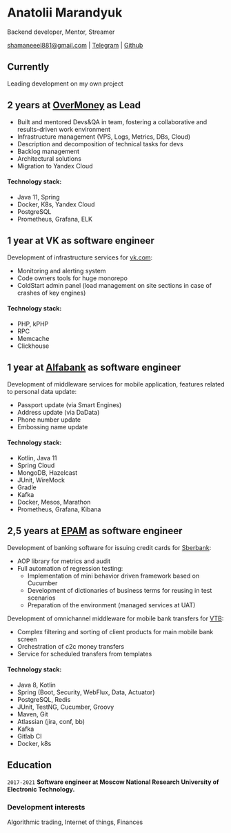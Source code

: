 # Anatolii Marandyuk
Backend developer, Mentor, Streamer

<div id="webaddress">
<a href="shamaneeel881@gmail.com">shamaneeel881@gmail.com</a>
| <a href="https://t.me/Marandyuk_Anatolii">Telegram</a> | <a href="https://github.com/nekromant322">Github</a> 
</div>


## Currently

Leading development on my own project 

## 2 years at [OverMoney](https://github.com/nekromant322/OverMoney) as Lead
- Built and mentored Devs&QA in team, fostering a collaborative and results-driven work environment
- Infrastructure management (VPS, Logs, Metrics, DBs, Cloud)
- Description and decomposition of technical tasks for devs
- Backlog management
- Architectural solutions
- Migration to Yandex Cloud
  
#### Technology stack:
- Java 11, Spring
- Docker, K8s, Yandex Cloud
- PostgreSQL
- Prometheus, Grafana, ELK

## 1 year at VK as software engineer 
Development of infrastructure services for [vk.com](vk.com):
- Monitoring and alerting system  
- Code owners tools for huge monorepo  
- ColdStart admin panel (load management on site sections in case of crashes of key engines)
  
#### Technology stack:
- PHP, kPHP
- RPC
- Memcache
- Clickhouse

## 1 year at [Alfabank](https://alfabank.ru) as software engineer
Development of middleware services for mobile application, features related to personal data update:  
- Passport update (via Smart Engines)
- Address update (via DaData)
- Phone number update
- Embossing name update
  
#### Technology stack:
- Kotlin, Java 11 
- Spring Cloud
- MongoDB, Hazelcast
- JUnit, WireMock
- Gradle
- Kafka
- Docker, Mesos, Marathon
- Prometheus, Grafana, Kibana

## 2,5 years at [EPAM](https://epam.com) as software engineer
Development of banking software for issuing credit cards for [Sberbank](https://www.sberbank.ru):
- AOP library for metrics and audit
- Full automation of regression testing:
   + Implementation of mini behavior driven framework based on Cucumber
   + Development of dictionaries of business terms for reusing in test scenarios
   + Preparation of the environment (managed services at UAT)

Development of omnichannel middleware for mobile bank transfers for [VTB](https://www.vtb.ru):
- Complex filtering and sorting of client products for main mobile bank screen
- Orchestration of c2c money transfers
- Service for scheduled transfers from templates
  
#### Technology stack:
- Java 8, Kotlin
- Spring (Boot, Security, WebFlux, Data, Actuator)
- PostgreSQL, Redis
- JUnit, TestNG, Cucumber, Groovy
- Maven, Git
- Atlassian (jira, conf, bb)
- Kafka
- Gitlab CI
- Docker, k8s

## Education

`2017-2021`
__Software engineer at Moscow National Research University of Electronic Technology.__

### Development interests

Algorithmic trading, Internet of things, Finances


